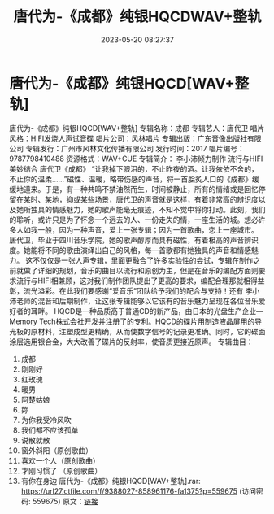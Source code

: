 ﻿---
title: 唐代为-《成都》纯银HQCDWAV+整轨
date: 2023-05-20 08:27:37
categories: WAV车载音乐、镜像
tags: 华语中文
---
# 唐代为-《成都》纯银HQCD[WAV+整轨]

唐代为-《成都》纯银HQCD[WAV+整轨]
专辑名称：成都
专辑艺人：唐代卫
唱片风格：HIFI发烧人声试音碟
唱片公司：风林唱片
专辑出版：广东音像出版社有限公司
专辑发行：广州市风林文化传播有限公司
发行时间：2017
唱片编号：9787798410488
资源格式：WAV+CUE
专辑简介：
李小沛倾力制作 流行与HIFI美妙结合 唐代卫《成都》
“让我掉下眼泪的，不止昨夜的酒。让我依依不舍的，不止你的温柔……”磁性、温暖，略带伤感的声音，将一首脍炙人口的《成都》缓缓地道来。于是，有一种共鸣不禁油然而生，时间被静止，所有的情绪或是回忆停留在某时、某地，抑或某些场景，唐代卫的声音就是这样，有着非常高的辨识度以及她所独具的情感魅力，她的歌声能毫无痕迹，不知不觉中将你打动。此刻，我们的聆听，或许只是为了怀念一个远去的人、一份走失的情，一座生活的城。想必许多人如我一般，因为一种声音，爱上一张专辑；因为一首歌曲，恋上一座城市。
唐代卫，毕业于四川音乐学院，她的歌声醇厚而具有磁性，有着极高的声音辨识度。她能将不同的歌曲演绎出自己的风格，每一首歌都有她独具的声音和情感魅力。
这不仅仅是一张人声专辑，里面更融合了许多实验性的尝试，专辑在制作之前就做了详细的规划，音乐的曲目以流行和原创为主，但是在音乐的编配方面则要求流行与HIFI相兼顾，这对我们制作团队提出了更高的要求，编配合理那就相得益彰，流光溢彩。在此我们要感谢“爱音乐”团队给予我们的配合与支持！还有
李小沛老师的混音和后期制作，让这张专辑能够以它该有的音乐魅力呈现在各位音乐爱好者的耳畔。
HQCD是一种品质高于普通CD的新产品，由日本的光盘生产企业—Memory
Tech株式会社开发并注册了的专利。HQCD的碟片用制造液晶屏用的导光板的原材料，注塑成型更精确，从而使数字信号的记录更准确。同时，它的碟面涂层选用银合金，大大改善了碟片的反射率，使音质更接近原声。
专辑曲目：
01. 成都
02. 刚刚好
03. 红玫瑰
04. 暖男
05. 阿楚姑娘
06. 妳
07. 为你我受冷风吹
08. 我们都不应该孤单
09. 说散就散
10. 窗外斜阳（原创歌曲）
11. 喜欢一个人（原创歌曲）
12. 才刚习惯了 （原创歌曲）
13. 有你在身边
唐代为-《成都》纯银HQCD[WAV+整轨].rar: https://url27.ctfile.com/f/9388027-858961176-fa1375?p=559675
(访问密码: 559675)
原文：[链接](https://blog.sina.com.cn/s/blog_1647c7e76010311yc.html)